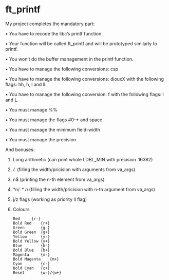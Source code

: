 # ft_printf

My project completes the mandatory part:

• You have to recode the libc’s printf function.

• Your function will be called ft_printf and will be prototyped similarly to printf.

• You won’t do the buffer management in the printf function.

• You have to manage the following conversions: csp

• You have to manage the following conversions: diouxX with the following flags: hh, h, l and ll.

• You have to manage the following conversion: f with the following flags: l and L.

• You must manage %%

• You must manage the flags #0-+ and space

• You must manage the minimum field-width

• You must manage the precision

And bonuses:

1)	Long arithmetic	(can print whole LDBL_MIN with precision .16382)

2)	*/.* (filling the width/pricision with arguments from va_args)

3)	n$ (printing the n-th element from va_args)

4)	*n$/.*n$ (filling the width/pricision with n-th argument from va_args)

5)	j/z flags (working as priority ll flag)

6)	Colours

		Red		{r-}
  		Bold Red	{r+}
  		Green		{g-}
		Bold Green	{g+}
		Yellow		{y-}
		Bold Yellow	{y+}
		Blue		{b-}
		Bold Blue	{b+}
		Magenta 	{m-}
		Bold Magenta	{m+}
		Cyan		{c-}
		Bold Cyan	{c+}
		Reset		{w-}/{w+}  
